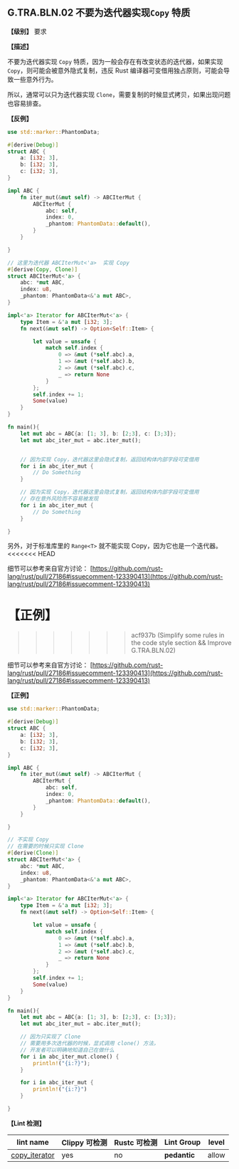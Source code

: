 ## G.TRA.BLN.02   不要为迭代器实现`Copy` 特质

**【级别】** 要求

**【描述】**

不要为迭代器实现 `Copy` 特质，因为一般会存在有改变状态的迭代器，如果实现 `Copy`，则可能会被意外隐式复制，违反 Rust 编译器可变借用独占原则，可能会导致一些意外行为。

所以，通常可以只为迭代器实现 `Clone`，需要复制的时候显式拷贝，如果出现问题也容易排查。

**【反例】**

```rust
use std::marker::PhantomData;

#[derive(Debug)]
struct ABC {
    a: [i32; 3],
    b: [i32; 3],
    c: [i32; 3],
}

impl ABC {
    fn iter_mut(&mut self) -> ABCIterMut {
        ABCIterMut {
            abc: self,
            index: 0,
            _phantom: PhantomData::default(),
        }
    }

}

// 这里为迭代器 ABCIterMut<'a>  实现 Copy 
#[derive(Copy, Clone)]
struct ABCIterMut<'a> {
    abc: *mut ABC,
    index: u8,
    _phantom: PhantomData<&'a mut ABC>,
}

impl<'a> Iterator for ABCIterMut<'a> {
    type Item = &'a mut [i32; 3];
    fn next(&mut self) -> Option<Self::Item> {

        let value = unsafe {
            match self.index {
                0 => &mut (*self.abc).a,
                1 => &mut (*self.abc).b,
                2 => &mut (*self.abc).c,
                _ => return None
            }
        };
        self.index += 1;
        Some(value)
    }
}

fn main(){
    let mut abc = ABC{a: [1; 3], b: [2;3], c: [3;3]};
    let mut abc_iter_mut = abc.iter_mut();


    // 因为实现 Copy，迭代器这里会隐式复制，返回结构体内部字段可变借用
    for i in abc_iter_mut {
        // Do Something
    }

    // 因为实现 Copy，迭代器这里会隐式复制，返回结构体内部字段可变借用
    // 存在意外风险而不容易被发现
    for i in abc_iter_mut {
        // Do Something
    }

}
```

另外，对于标准库里的 `Range<T>` 就不能实现 Copy，因为它也是一个迭代器。
<<<<<<< HEAD

细节可以参考来自官方讨论： [https://github.com/rust-lang/rust/pull/27186#issuecomment-123390413](https://github.com/rust-lang/rust/pull/27186#issuecomment-123390413)


**【正例】**
=======
>>>>>>> acf937b (Simplify some rules in the code style section && Improve G.TRA.BLN.02)

细节可以参考来自官方讨论： [https://github.com/rust-lang/rust/pull/27186#issuecomment-123390413](https://github.com/rust-lang/rust/pull/27186#issuecomment-123390413)


**【正例】**

```rust
use std::marker::PhantomData;

#[derive(Debug)]
struct ABC {
    a: [i32; 3],
    b: [i32; 3],
    c: [i32; 3],
}

impl ABC {
    fn iter_mut(&mut self) -> ABCIterMut {
        ABCIterMut {
            abc: self,
            index: 0,
            _phantom: PhantomData::default(),
        }
    }

}

// 不实现 Copy
// 在需要的时候只实现 Clone
#[derive(Clone)]
struct ABCIterMut<'a> {
    abc: *mut ABC,
    index: u8,
    _phantom: PhantomData<&'a mut ABC>,
}

impl<'a> Iterator for ABCIterMut<'a> {
    type Item = &'a mut [i32; 3];
    fn next(&mut self) -> Option<Self::Item> {

        let value = unsafe {
            match self.index {
                0 => &mut (*self.abc).a,
                1 => &mut (*self.abc).b,
                2 => &mut (*self.abc).c,
                _ => return None
            }
        };
        self.index += 1;
        Some(value)
    }
}

fn main(){
    let mut abc = ABC{a: [1; 3], b: [2;3], c: [3;3]};
    let mut abc_iter_mut = abc.iter_mut();

    // 因为只实现了 Clone
    // 需要用多次迭代器的时候，显式调用 clone() 方法，
    // 开发者可以明确地知道自己在做什么
    for i in abc_iter_mut.clone() {
        println!("{i:?}");
    }

    for i in abc_iter_mut {
        println!("{i:?}")
    }

}

```


**【Lint 检测】**

| lint name                                                    | Clippy 可检测 | Rustc 可检测 | Lint Group   | level |
| ------------------------------------------------------------ | ------------- | ------------ | ------------ | ----- |
| [copy_iterator](https://rust-lang.github.io/rust-clippy/master/#copy_iterator) | yes           | no           | **pedantic** | allow |